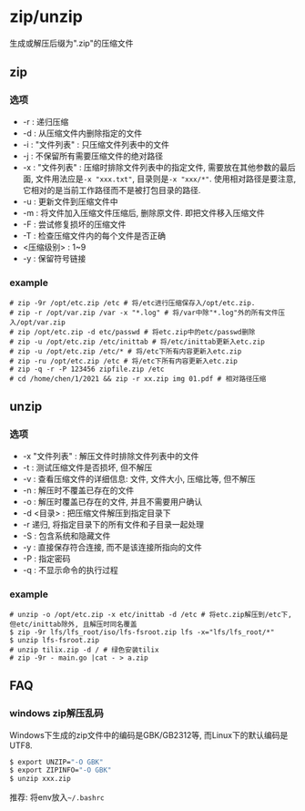 # zip/unzip
生成或解压后缀为".zip"的压缩文件

## zip

### 选项
- -r : 递归压缩
- -d : 从压缩文件内删除指定的文件
- -i : "文件列表" : 只压缩文件列表中的文件
- -j : 不保留所有需要压缩文件的绝对路径
- -x : "文件列表" : 压缩时排除文件列表中的指定文件, 需要放在其他参数的最后面, 文件用法应是`-x "xxx.txt"`, 目录则是`-x "xxx/*"`. 使用相对路径是要注意, 它相对的是当前工作路径而不是被打包目录的路径.
- -u : 更新文件到压缩文件中
- -m : 将文件加入压缩文件压缩后, 删除原文件. 即把文件移入压缩文件
- -F : 尝试修复损坏的压缩文件
- -T : 检查压缩文件内的每个文件是否正确
- <压缩级别> : 1~9
- -y : 保留符号链接

### example
```
# zip -9r /opt/etc.zip /etc # 将/etc进行压缩保存入/opt/etc.zip.
# zip -r /opt/var.zip /var -x "*.log" # 将/var中除"*.log"外的所有文件压入/opt/var.zip
# zip /opt/etc.zip -d etc/passwd # 将etc.zip中的etc/passwd删除
# zip -u /opt/etc.zip /etc/inittab # 将/etc/inittab更新入etc.zip
# zip -u /opt/etc.zip /etc/* # 将/etc下所有内容更新入etc.zip
# zip -ru /opt/etc.zip /etc # 将/etc下所有内容更新入etc.zip
# zip -q -r -P 123456 zipfile.zip /etc
# cd /home/chen/1/2021 && zip -r xx.zip img 01.pdf # 相对路径压缩
```

## unzip
### 选项
- -x "文件列表" : 解压文件时排除文件列表中的文件
- -t : 测试压缩文件是否损坏, 但不解压
- -v : 查看压缩文件的详细信息: 文件, 文件大小, 压缩比等, 但不解压
- -n : 解压时不覆盖已存在的文件
- -o : 解压时覆盖已存在的文件, 并且不需要用户确认
- -d <目录> : 把压缩文件解压到指定目录下
- -r 递归, 将指定目录下的所有文件和子目录一起处理
- -S : 包含系统和隐藏文件
- -y : 直接保存符合连接, 而不是该连接所指向的文件
- -P : 指定密码
- -q : 不显示命令的执行过程

### example
```
# unzip -o /opt/etc.zip -x etc/inittab -d /etc # 将etc.zip解压到/etc下, 但etc/inittab除外, 且解压时同名覆盖
$ zip -9r lfs/lfs_root/iso/lfs-fsroot.zip lfs -x="lfs/lfs_root/*"
$ unzip lfs-fsroot.zip
# unzip tilix.zip -d / # 绿色安装tilix
# zip -9r - main.go |cat - > a.zip
```

## FAQ
### windows zip解压乱码
Windows下生成的zip文件中的编码是GBK/GB2312等, 而Linux下的默认编码是UTF8.

```bash
$ export UNZIP="-O GBK"
$ export ZIPINFO="-O GBK"
$ unzip xxx.zip
```

推荐: 将env放入`~/.bashrc`